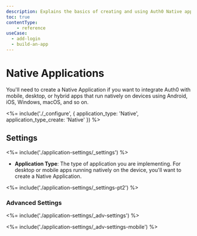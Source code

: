 ```yaml
---
description: Explains the basics of creating and using Auth0 Native applications.
toc: true
contentType:
    - reference
useCase:
  - add-login
  - build-an-app
---
```

# Native Applications

You'll need to create a Native Application if you want to integrate Auth0 with mobile, desktop, or hybrid apps that run natively on devices using Android, iOS, Windows, macOS, and so on.

<%= include('./_configure', { application_type: 'Native', application_type_create: 'Native' }) %>

## Settings

<%= include('./application-settings/_settings') %>

- **Application Type**: The type of application you are implementing. For desktop or mobile apps running natively on the device, you'll want to create a Native Application.

<%= include('./application-settings/_settings-pt2') %>

### Advanced Settings

<%= include('./application-settings/_adv-settings') %>

<%= include('./application-settings/_adv-settings-mobile') %>

